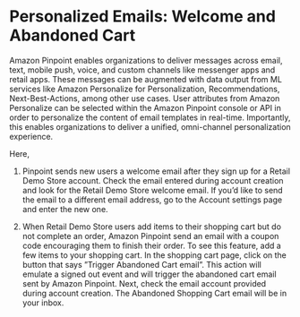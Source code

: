 
  
# Personalized Emails: Welcome and Abandoned Cart


Amazon Pinpoint enables organizations to deliver messages across email, text, mobile push, voice, and custom
channels like messenger apps and retail apps. These messages can be augmented with data output from ML services
like Amazon Personalize for Personalization, Recommendations, Next-Best-Actions, among other use cases. User
attributes from Amazon Personalize can be selected within the Amazon Pinpoint console or API in order to
personalize the content of email templates in real-time. Importantly, this enables organizations to deliver a
unified, omni-channel personalization experience.



Here,

1. Pinpoint sends new users a welcome email after they sign up for a Retail Demo Store account. Check the email
entered during account creation and look for the Retail Demo Store welcome email. If you’d like to send the
email to a different email address, go to the Account settings page and enter the new one.
  
1. When Retail Demo Store users add items to their shopping cart but do not complete an order, Amazon Pinpoint
send an email with a coupon code encouraging them to finish their order. To see this feature, add a few items
to your shopping cart. In the shopping cart page, click on the button that says ”Trigger Abandoned Cart
email”. This action will emulate a signed out event and will trigger the abandoned cart email sent by Amazon
Pinpoint. Next, check the email account provided during account creation. The Abandoned Shopping Cart email will be in your
inbox.



  


